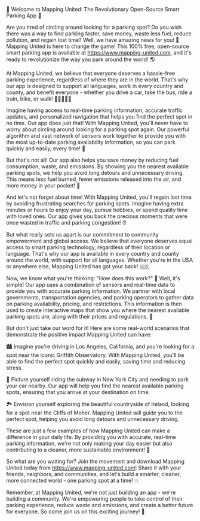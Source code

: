 🎉 Welcome to Mapping United: The Revolutionary Open-Source Smart Parking App 🚀

Are you tired of circling around looking for a parking spot? Do you wish there was a way to find parking faster, save money, waste less fuel, reduce pollution, and regain lost time? Well, we have amazing news for you! 🎉 Mapping United is here to change the game! This 100% free, open-source smart parking app is available at https://www.mapping-united.com, and it's ready to revolutionize the way you park around the world! 🌎

At Mapping United, we believe that everyone deserves a hassle-free parking experience, regardless of where they are in the world. That's why our app is designed to support all languages, work in every country and county, and benefit everyone - whether you drive a car, take the bus, ride a train, bike, or walk! 🚗🚌🚂🚴‍♀️

Imagine having access to real-time parking information, accurate traffic updates, and personalized navigation that helps you find the perfect spot in no time. Our app does just that! With Mapping United, you'll never have to worry about circling around looking for a parking spot again. Our powerful algorithm and vast network of sensors work together to provide you with the most up-to-date parking availability information, so you can park quickly and easily, every time! 📍

But that's not all! Our app also helps you save money by reducing fuel consumption, waste, and emissions. By showing you the nearest available parking spots, we help you avoid long detours and unnecessary driving. This means less fuel burned, fewer emissions released into the air, and more money in your pocket! 💸

And let's not forget about time! With Mapping United, you'll regain lost time by avoiding frustrating searches for parking spots. Imagine having extra minutes or hours to enjoy your day, pursue hobbies, or spend quality time with loved ones. Our app gives you back the precious moments that were once wasted in traffic and parking congestion! ⏰

But what really sets us apart is our commitment to community empowerment and global access. We believe that everyone deserves equal access to smart parking technology, regardless of their location or language. That's why our app is available in every country and county around the world, with support for all languages. Whether you're in the USA or anywhere else, Mapping United has got your back! 🇺🇸

Now, we know what you're thinking: "How does this work?" 🤔 Well, it's simple! Our app uses a combination of sensors and real-time data to provide you with accurate parking information. We partner with local governments, transportation agencies, and parking operators to gather data on parking availability, pricing, and restrictions. This information is then used to create interactive maps that show you where the nearest available parking spots are, along with their prices and regulations. 📍

But don't just take our word for it! Here are some real-world scenarios that demonstrate the positive impact Mapping United can have:

🏙️ Imagine you're driving in Los Angeles, California, and you're looking for a spot near the iconic Griffith Observatory. With Mapping United, you'll be able to find the perfect spot quickly and easily, saving time and reducing stress.

🚂 Picture yourself riding the subway in New York City and needing to park your car nearby. Our app will help you find the nearest available parking spots, ensuring that you arrive at your destination on time.

🏞️ Envision yourself exploring the beautiful countryside of Ireland, looking for a spot near the Cliffs of Moher. Mapping United will guide you to the perfect spot, helping you avoid long detours and unnecessary driving.

These are just a few examples of how Mapping United can make a difference in your daily life. By providing you with accurate, real-time parking information, we're not only making your day easier but also contributing to a cleaner, more sustainable environment! 🌟

So what are you waiting for? Join the movement and download Mapping United today from https://www.mapping-united.com! Share it with your friends, neighbors, and communities, and let's build a smarter, cleaner, more connected world - one parking spot at a time! 💥

Remember, at Mapping United, we're not just building an app - we're building a community. We're empowering people to take control of their parking experience, reduce waste and emissions, and create a better future for everyone. So come join us on this exciting journey! 🌈